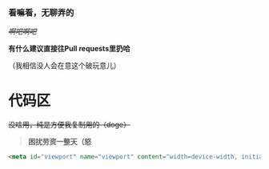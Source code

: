 ### 看嘛看，无聊弄的
~~*啊吧啊吧*~~

**有什么建议直接往Pull requests里扔哈**

（我相信没人会在意这个破玩意儿）

# 代码区

~~没啥用，纯是方便我复制用的（doge）~~

> **困扰劳资一整天（怒**

```html
<meta id="viewport" name="viewport" content="width=device-width, initial-scale=1"/>
```